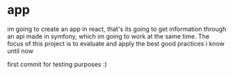# app
im going to create an app  in react, that's its going to get information through an api made in symfony, which im going to work at the same time. The focus of this project is to evaluate and apply the best good practices i know until now

first commit for testing purposes :)
